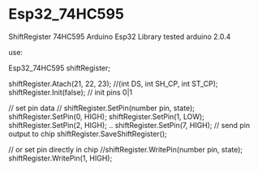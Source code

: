 # Esp32_74HC595
ShiftRegister 74HC595 Arduino Esp32 Library
tested arduino 2.0.4

use:

Esp32_74HC595 shiftRegister;

shiftRegister.Atach(21, 22, 23); //(int DS, int SH_CP, int ST_CP); 
shiftRegister.Init(false); // init pins 0|1

// set pin data
// shiftRegister.SetPin(number pin, state);
shiftRegister.SetPin(0, HIGH);
shiftRegister.SetPin(1, LOW);
shiftRegister.SetPin(2, HIGH);
..
shiftRegister.SetPin(7, HIGH);
// send pin output to chip
shiftRegister.SaveShiftRegister();

// or set pin directly in chip 
//shiftRegister.WritePin(number pin, state);
shiftRegister.WritePin(1, HIGH);
